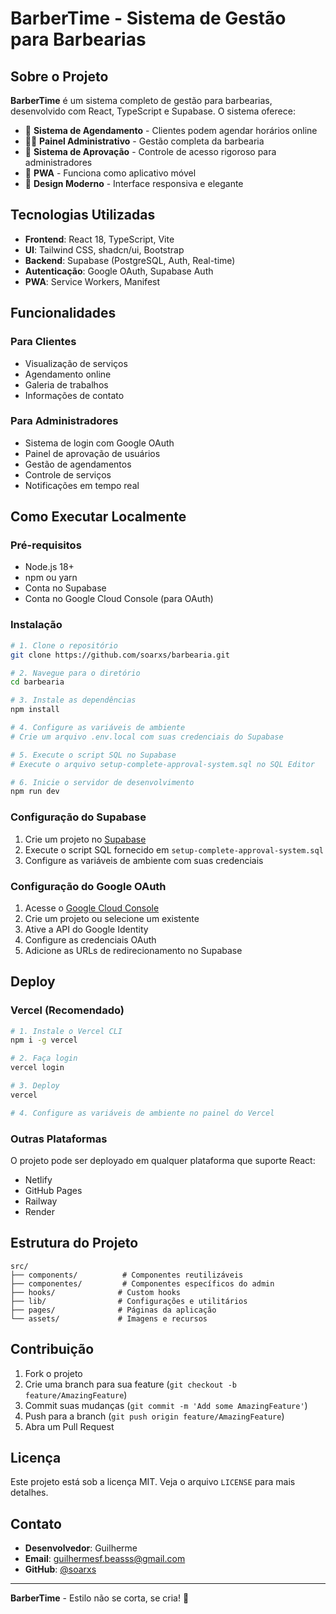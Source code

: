 # BarberTime - Sistema de Gestão para Barbearias

## Sobre o Projeto

**BarberTime** é um sistema completo de gestão para barbearias, desenvolvido com React, TypeScript e Supabase. O sistema oferece:

- 🎯 **Sistema de Agendamento** - Clientes podem agendar horários online
- 👨‍💼 **Painel Administrativo** - Gestão completa da barbearia
- 🔐 **Sistema de Aprovação** - Controle de acesso rigoroso para administradores
- 📱 **PWA** - Funciona como aplicativo móvel
- 🎨 **Design Moderno** - Interface responsiva e elegante

## Tecnologias Utilizadas

- **Frontend**: React 18, TypeScript, Vite
- **UI**: Tailwind CSS, shadcn/ui, Bootstrap
- **Backend**: Supabase (PostgreSQL, Auth, Real-time)
- **Autenticação**: Google OAuth, Supabase Auth
- **PWA**: Service Workers, Manifest

## Funcionalidades

### Para Clientes
- Visualização de serviços
- Agendamento online
- Galeria de trabalhos
- Informações de contato

### Para Administradores
- Sistema de login com Google OAuth
- Painel de aprovação de usuários
- Gestão de agendamentos
- Controle de serviços
- Notificações em tempo real

## Como Executar Localmente

### Pré-requisitos
- Node.js 18+ 
- npm ou yarn
- Conta no Supabase
- Conta no Google Cloud Console (para OAuth)

### Instalação

```bash
# 1. Clone o repositório
git clone https://github.com/soarxs/barbearia.git

# 2. Navegue para o diretório
cd barbearia

# 3. Instale as dependências
npm install

# 4. Configure as variáveis de ambiente
# Crie um arquivo .env.local com suas credenciais do Supabase

# 5. Execute o script SQL no Supabase
# Execute o arquivo setup-complete-approval-system.sql no SQL Editor

# 6. Inicie o servidor de desenvolvimento
npm run dev
```

### Configuração do Supabase

1. Crie um projeto no [Supabase](https://supabase.com)
2. Execute o script SQL fornecido em `setup-complete-approval-system.sql`
3. Configure as variáveis de ambiente com suas credenciais

### Configuração do Google OAuth

1. Acesse o [Google Cloud Console](https://console.cloud.google.com)
2. Crie um projeto ou selecione um existente
3. Ative a API do Google Identity
4. Configure as credenciais OAuth
5. Adicione as URLs de redirecionamento no Supabase

## Deploy

### Vercel (Recomendado)

```bash
# 1. Instale o Vercel CLI
npm i -g vercel

# 2. Faça login
vercel login

# 3. Deploy
vercel

# 4. Configure as variáveis de ambiente no painel do Vercel
```

### Outras Plataformas

O projeto pode ser deployado em qualquer plataforma que suporte React:
- Netlify
- GitHub Pages
- Railway
- Render

## Estrutura do Projeto

```
src/
├── components/          # Componentes reutilizáveis
├── componentes/         # Componentes específicos do admin
├── hooks/              # Custom hooks
├── lib/                # Configurações e utilitários
├── pages/              # Páginas da aplicação
└── assets/             # Imagens e recursos
```

## Contribuição

1. Fork o projeto
2. Crie uma branch para sua feature (`git checkout -b feature/AmazingFeature`)
3. Commit suas mudanças (`git commit -m 'Add some AmazingFeature'`)
4. Push para a branch (`git push origin feature/AmazingFeature`)
5. Abra um Pull Request

## Licença

Este projeto está sob a licença MIT. Veja o arquivo `LICENSE` para mais detalhes.

## Contato

- **Desenvolvedor**: Guilherme
- **Email**: guilhermesf.beasss@gmail.com
- **GitHub**: [@soarxs](https://github.com/soarxs)

---

**BarberTime** - Estilo não se corta, se cria! 💈